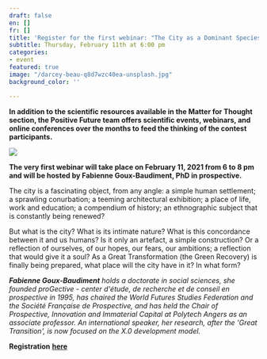 ```yaml
---
draft: false
en: []
fr: []
title: 'Register for the first webinar: "The City as a Dominant Species?" '
subtitle: Thursday, February 11th at 6:00 pm
categories:
- event
featured: true
image: "/darcey-beau-q8d7wzc40ea-unsplash.jpg"
background_color: ''

---
```

**In addition to the scientific resources available in the Matter for Thought section, the Positive Future team offers scientific events, webinars, and online conferences over the months to feed the thinking of the contest participants.**

![](/image-annonce-webinaire.png)

**The very first webinar will take place on February 11, 2021 from 6 to 8 pm and will be hosted by Fabienne Goux-Baudiment, PhD in prospective.**

The city is a fascinating object, from any angle: a simple human settlement; a sprawling conurbation; a teeming architectural exhibition; a place of life, work and education; a compendium of history; an ethnographic subject that is constantly being renewed?

But what is the city? What is its intimate nature? What is this concordance between it and us humans? Is it only an artefact, a simple construction? Or a reflection of ourselves, of our hopes, our fears, our ambitions; a reflection that would give it a soul? As a Great Transformation (the Green Recovery) is finally being prepared, what place will the city have in it? In what form?

**_Fabienne Goux-Baudiment_** _holds a doctorate in social sciences, she founded proGective - center d'étude, de recherche et de conseil en prospective in 1995, has chaired the World Futures Studies Federation and the Société Française de Prospective, and has held the Chair of Prospective, Innovation and Immaterial Capital at Polytech Angers as an associate professor. An international speaker, her research, after the 'Great Transition', is now focused on the X.0 development model._

**Registration** [**here**](https://www.weezevent.com/la-ville-espece-dominante "here")